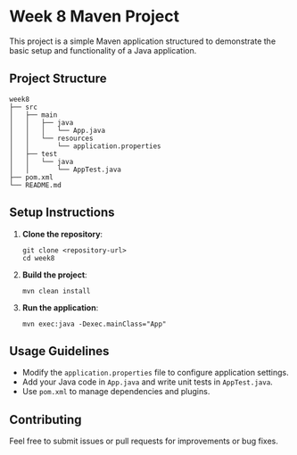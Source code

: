 # Week 8 Maven Project

This project is a simple Maven application structured to demonstrate the basic setup and functionality of a Java application.

## Project Structure

```
week8
├── src
│   ├── main
│   │   ├── java
│   │   │   └── App.java
│   │   └── resources
│   │       └── application.properties
│   ├── test
│   │   └── java
│   │       └── AppTest.java
├── pom.xml
└── README.md
```

## Setup Instructions

1. **Clone the repository**:
   ```
   git clone <repository-url>
   cd week8
   ```

2. **Build the project**:
   ```
   mvn clean install
   ```

3. **Run the application**:
   ```
   mvn exec:java -Dexec.mainClass="App"
   ```

## Usage Guidelines

- Modify the `application.properties` file to configure application settings.
- Add your Java code in `App.java` and write unit tests in `AppTest.java`.
- Use `pom.xml` to manage dependencies and plugins.

## Contributing

Feel free to submit issues or pull requests for improvements or bug fixes.